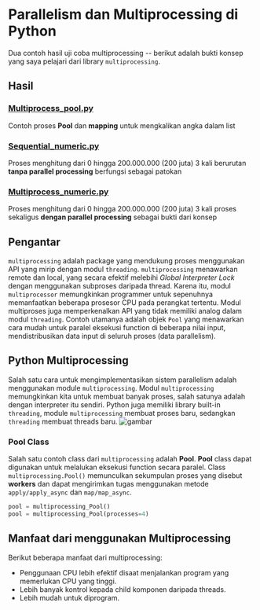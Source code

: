 # Parallelism dan Multiprocessing di Python

Dua contoh hasil uji coba multiprocessing -- berikut adalah bukti konsep yang saya pelajari dari library `multiprocessing`.

## Hasil

### [Multiprocess_pool.py](./multiprocess_pool.py)

Contoh proses **Pool** dan **mapping** untuk mengkalikan angka dalam list

### [Sequential_numeric.py](./sequential_numeric.py)

Proses menghitung dari 0 hingga 200.000.000 (200 juta) 3 kali berurutan **tanpa parallel processing** berfungsi sebagai patokan

### [Multiprocess_numeric.py](./multiprocess_numeric.py)

Proses menghitung dari 0 hingga 200.000.000 (200 juta) 3 kali proses sekaligus **dengan parallel processing** sebagai bukti dari konsep

## Pengantar

`multiprocessing` adalah package yang mendukung proses menggunakan API yang mirip dengan modul `threading`. `multiprocessing` menawarkan remote dan local, yang secara efektif melebihi _Global Interpreter Lock_ dengan menggunakan subproses daripada thread. Karena itu, modul `multiprocessor` memungkinkan programmer untuk sepenuhnya memanfaatkan beberapa prosesor CPU pada perangkat tertentu. Modul multiproses juga memperkenalkan API yang tidak memiliki analog dalam modul `threading`. Contoh utamanya adalah objek `Pool` yang menawarkan cara mudah untuk paralel eksekusi function di beberapa nilai input, mendistribusikan data input di seluruh proses (data parallelism).

## Python Multiprocessing

Salah satu cara untuk mengimplementasikan sistem parallelism adalah menggunakan module `multiprocessing`. Modul `multiprocessing` memungkinkan kita untuk membuat banyak proses, salah satunya adalah dengan interpreter itu sendiri. Python juga memiliki library built-in `threading`, module `multiprocessing` membuat proses baru, sedangkan `threading` membuat threads baru.
![gambar](https://uploads.sitepoint.com/wp-content/uploads/2022/07/1658988061serial_parallel_diagram.jpg)

### Pool Class

Salah satu contoh class dari `multiprocessing` adalah **Pool**. **Pool** class  dapat digunakan untuk melalukan eksekusi function secara paralel. Class `multiprocessing.Pool()` memunculkan sekumpulan proses yang disebut **workers** dan dapat mengirimkan tugas menggunakan metode `apply/apply_async` dan `map/map_async`.

```python
pool = multiprocessing_Pool()
pool = multiprocessing_Pool(processes=4)
```

## Manfaat dari menggunakan Multiprocessing

Berikut beberapa manfaat dari multiprocessing:

- Penggunaan CPU lebih efektif disaat menjalankan program yang memerlukan CPU yang tinggi.
- Lebih banyak kontrol kepada child komponen daripada threads.
- Lebih mudah untuk diprogram.
